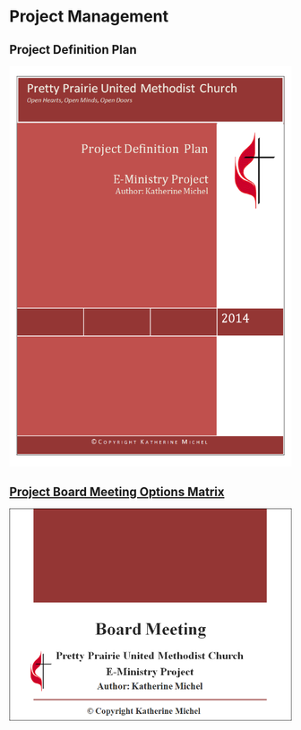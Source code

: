 # Project Management

## Project Definition Plan

![](project-management/project-definition-plan-cover.png)

## [Project Board Meeting Options Matrix](https://drive.google.com/file/d/0B02bpu7HZwJRUmZ1Nk15WF9wSkU/view?usp=sharing)
[![](project-management/board-meeting-slide-deck-cover.png)](https://drive.google.com/file/d/0B02bpu7HZwJRUmZ1Nk15WF9wSkU/view?usp=sharing)




